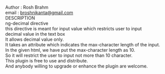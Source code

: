  Author : Rosh Brahm<br/>
 email  : broshnikanta@gmail.com<br/>
 DESCRIPTION<br/>
 ng-decimal directive<br/>
 this directive is meant for input value which restricts user to input<br/>
 decimal value in the text box<br/>
 It allows decimal value only.<br/>
 It takes an attribute which indicates the max-character length of the input.<br/>
 In the given html, we have put the max-character length as 10.<br/>
 So it will restrict the user to input not more than 10 character.<br/>
 This plugin is free to use and distribute.<br/>
 And anybody willing to upgrade or enhance the plugin are welcome.<br/>
 
